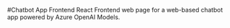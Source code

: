 #Chatbot App Frontend React
Frontend web page for a web-based chatbot app powered by Azure OpenAI Models.


